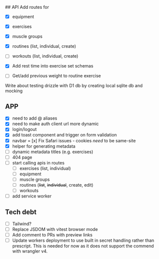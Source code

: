 ## API
Add routes for

- [x] equipment
- [x] exercises
- [x] muscle groups
- [x] routines (list, individual, create)
- [ ] workouts (list, individual, create)

- [x] Add rest time into exercise set schemas
- [ ] Get/add previous weight to routine exercise

Write about testing drizzle with D1 db by creating local sqlite db and mocking

## APP

- [x] need to add @ aliases
- [x] need to make auth client url more dynamic
- [x] login/logout
- [x] add toast component and trigger on form validation
- [x] navbar
      = [x] Fix Safari issues - cookies _need_ to be same-site
- [x] helper for generating metadata
- [ ] dynamic metadata titles (e.g. exercises)
- [ ] 404 page
- [ ] start calling apis in routes
    - [ ] exercises (list, individual)
    - [ ] equipment
    - [ ] muscle groups
    - [ ] routines (~~list~~, ~~individual~~, create, edit)
    - [ ] workouts
- [ ] add service worker

## Tech debt

- [ ] Tailwind?
- [ ] Replace JSDOM with vitest browser mode
- [ ] Add comment to PRs with preview links
- [ ] Update workers deployment to use built in secret handling rather than prescript. This is needed for now as it does not support the commend with wrangler v4.
